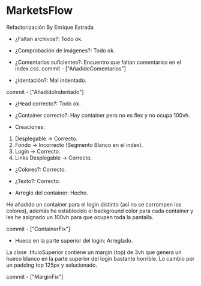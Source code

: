 # MarketsFlow

Refactorización By Enrique Estrada

- ¿Faltan archivos?: Todo ok.

- ¿Comprobación de imágenes?: Todo ok.

- ¿Comentarios suficientes?: Encuentro que faltan comentarios en el index.css.
  commit - ["AñadidoComentarios"]

- ¿Identación?: Mal indentado.

commit - ["AñadidoIndentado"]

- ¿Head correcto?: Todo ok.

- ¿Container correcto?: Hay container pero no es flex y no ocupa 100vh.

- Creaciones:

1. Desplegable -> Correcto.
2. Fondo -> Incorrecto (Segmento Blanco en el index).
3. Login -> Correcto.
4. Links Desplegable -> Correcto.

- ¿Colores?: Correcto.

- ¿Texto?: Correcto.

- Arreglo del container: Hecho.

He añadido un container para el login distinto (así no se corrompen los colores), además he establecido el background color para cada container y les he asignado un 100vh para que ocupen toda la pantalla.

commit - ["ContainerFix"]

- Hueco en la parte superior del login: Arreglado.

La clase .tituloSuperior contiene un margin (top) de 3vh que genera un hueco blanco en la parte superior del login bastante horrible. Lo cambio por un padding top 125px y solucionado.

commit - ["MarginFix"]


